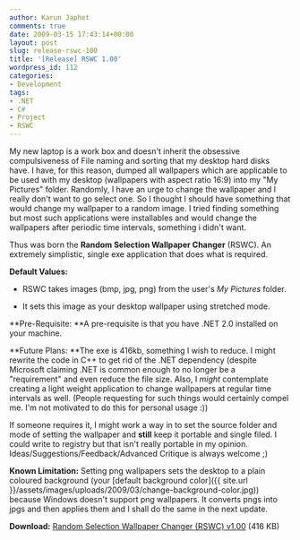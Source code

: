```yaml
---
author: Karun Japhet
comments: true
date: 2009-03-15 17:43:14+00:00
layout: post
slug: release-rswc-100
title: '[Release] RSWC 1.00'
wordpress_id: 112
categories:
- Development
tags:
- .NET
- C#
- Project
- RSWC
---
```


My new laptop is a work box and doesn't inherit the obsessive compulsiveness of File naming and sorting that my desktop hard disks have. I have, for this reason, dumped all wallpapers which are applicable to be used with my desktop (wallpapers with aspect ratio 16:9) into my "My Pictures" folder. Randomly, I have an urge to change the wallpaper and I really don't want to go select one. So I thought I should have something that would change my wallpaper to a random image. I tried finding something but most such applications were installables and would change the wallpapers after periodic time intervals, something i didn't want.

Thus was born the **Random Selection Wallpaper Changer** (RSWC). An extremely simplistic, single exe application that does what is required.

**Default Values:**



	
  * RSWC takes images (bmp, jpg, png) from the user's _My Pictures_ folder.

	
  * It sets this image as your desktop wallpaper using stretched mode.


**Pre-Requisite: **A pre-requisite is that you have .NET 2.0 installed on your machine.

**Future Plans: **The exe is 416kb, something I wish to reduce. I might rewrite the code in C++ to get rid of the .NET dependency (despite Microsoft claiming .NET is common enough to no longer be a  "requirement" and even reduce the file size. Also, I _might_ contemplate creating a light weight application to change wallpapers at regular time intervals as well. (People requesting for such things would certainly compel me. I'm not motivated to do this for personal usage :))

If someone requires it, I might work a way in to set the source folder and mode of setting the wallpaper and **still** keep it portable and single filed. I could write to registry but that isn't really portable in my opinion. Ideas/Suggestions/Feedback/Advanced Critique is always welcome ;)

**Known Limitation:** Setting png wallpapers sets the desktop to a plain coloured background (your [default background color]({{ site.url }}/assets/images/uploads/2009/03/change-background-color.jpg)) because Windows doesn't support png wallpapers. It converts pngs into jpgs and then applies them and I shall do the same in the next update.

**Download:** [Random Selection Wallpaper Changer (RSWC) v1.00](http://karunab.com/dls/Random%20Selection%20Wallpaper%20Changer%20v1.00.exe) (416 KB)
